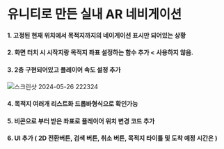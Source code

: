 # 유니티로 만든 실내 AR 네비게이션

#### 1. 고정된 현재 위치에서 목적지까지의 네이게이션 표시만 되어있는 상황

#### 2. 화면 터치 시 시작지랑 목적지 좌표 설정하는 함수 추가 < 사용하지 않음.

#### 3. 2층 구현되어있고 플레이어 속도 설정 추가

  ![스크린샷 2024-05-26 222324](https://github.com/Cons-Team/Unity-AR/assets/105468288/a57130a8-561e-4d2e-8db5-cba484c260fa)

#### 4. 목적지 여러개 리스트화 드롭바형식으로 확인가능

#### 5. 비콘으로 부터 받은 좌표로 플레이어 위치 변경 코드 추가

#### 6. UI 추가 ( 2D 전환버튼, 검색 버튼, 취소 버튼, 목적지 타이틀 및 도착 예정 시간은 )
